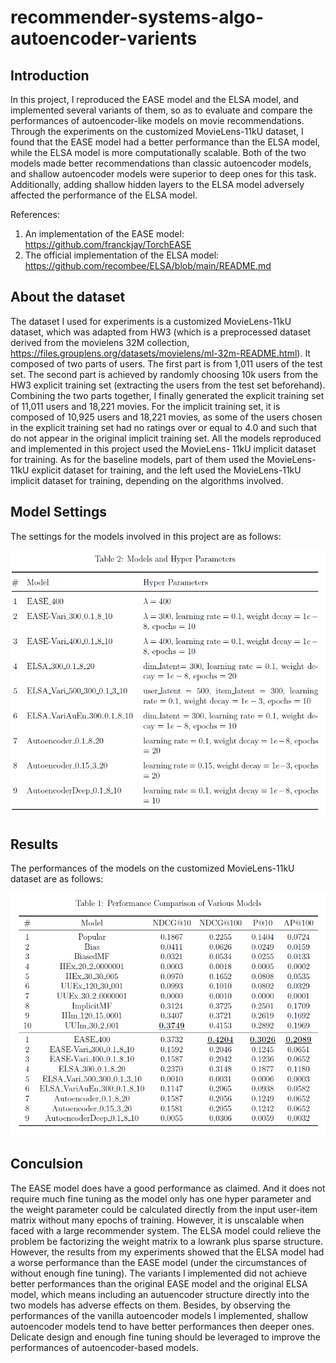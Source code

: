 # recommender-systems-algo-autoencoder-varients

## Introduction

In this project, I reproduced the EASE model and the ELSA model, and
implemented several variants of them, so as to evaluate and compare the performances
of autoencoder-like models on movie recommendations. Through
the experiments on the customized MovieLens-11kU dataset, I found that
the EASE model had a better performance than the ELSA model, while
the ELSA model is more computationally scalable. Both of the two models
made better recommendations than classic autoencoder models, and shallow
autoencoder models were superior to deep ones for this task. Additionally,
adding shallow hidden layers to the ELSA model adversely affected the performance
of the ELSA model.

References:  
1. An implementation of the EASE model: https://github.com/franckjay/TorchEASE  
2. The official implementation of the ELSA model: https://github.com/recombee/ELSA/blob/main/README.md

## About the dataset
The dataset I used for experiments is a customized MovieLens-11kU dataset, which
was adapted from HW3 (which is a preprocessed dataset derived from the movielens 32M collection, https://files.grouplens.org/datasets/movielens/ml-32m-README.html). It composed of two parts of users. The first part is from
1,011 users of the test set. The second part is achieved by randomly choosing 10k users
from the HW3 explicit training set (extracting the users from the test set beforehand).
Combining the two parts together, I finally generated the explicit training set of 11,011
users and 18,221 movies. For the implicit training set, it is composed of 10,925 users
and 18,221 movies, as some of the users chosen in the explicit training set had no ratings
over or equal to 4.0 and such that do not appear in the original implicit training set.
All the models reproduced and implemented in this project used the MovieLens-
11kU implicit dataset for training. As for the baseline models, part of them used the
MovieLens-11kU explicit dataset for training, and the left used the MovieLens-11kU
implicit dataset for training, depending on the algorithms involved.

## Model Settings

The settings for the models involved in this project are as follows:

![Settings](./imgs/models-settings.png)

## Results

The performances of the models on the customized MovieLens-11kU dataset are as follows:

![Results](./imgs/comparison-result.png)


## Conculsion

The EASE model does have a good performance as claimed. And it does not require
much fine tuning as the model only has one hyper parameter and the weight parameter
could be calculated directly from the input user-item matrix without many epochs
of training. However, it is unscalable when faced with a large recommender system.
The ELSA model could relieve the problem be factorizing the weight matrix to a lowrank
plus sparse structure. However, the results from my experiments showed that the
ELSA model had a worse performance than the EASE model (under the circumstances
of without enough fine tuning). The variants I implemented did not achieve better
performances than the original EASE model and the original ELSA model, which means
including an autuencoder structure directly into the two models has adverse effects
on them. Besides, by observing the performances of the vanilla autoencoder models
I implemented, shallow autoencoder models tend to have better performances then
deeper ones. Delicate design and enough fine tuning should be leveraged to improve
the performances of autoencoder-based models.